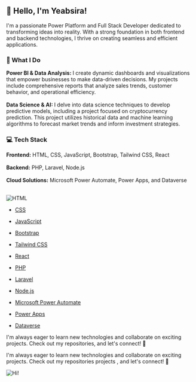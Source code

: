 <h2> 👋 Hello, I'm Yeabsira! </h2>

I'm a passionate Power Platform and Full Stack Developer dedicated to transforming ideas into reality. With a strong foundation in both frontend and backend technologies, I thrive on creating seamless and efficient applications.

<h3>🚀 What I Do</h3>

<strong> Power BI & Data Analysis: </strong> I create dynamic dashboards and visualizations that empower businesses to make data-driven decisions. My projects include comprehensive reports that analyze sales trends, customer behavior, and operational efficiency.<br>
<br>
<strong> Data Science & AI: </strong> I delve into data science techniques to develop predictive models, including a project focused on cryptocurrency prediction. This project utilizes historical data and machine learning algorithms to forecast market trends and inform investment strategies.

<h3>💻 Tech Stack</h3>
<strong>Frontend:</strong> HTML, CSS, JavaScript, Bootstrap, Tailwind CSS, React <br>
<br>
<strong>Backend:</strong> PHP, Laravel, Node.js <br>
<br>
<strong>Cloud Solutions:</strong> Microsoft Power Automate, Power Apps, and Dataverse <br>
<br>

![HTML](https://img.shields.io/badge/HTML-E34F26?style=flat-square&logo=html5&logoColor=white)
  - [CSS](https://img.shields.io/badge/CSS-1572B6?style=flat-square&logo=css3&logoColor=white)
  - [JavaScript](https://img.shields.io/badge/JavaScript-F7DF1E?style=flat-square&logo=javascript&logoColor=black)
  - [Bootstrap](https://img.shields.io/badge/Bootstrap-563D7C?style=flat-square&logo=bootstrap&logoColor=white)
  - [Tailwind CSS](https://img.shields.io/badge/Tailwind%20CSS-06B6D4?style=flat-square&logo=tailwind-css&logoColor=white)
  - [React](https://img.shields.io/badge/React-61DAFB?style=flat-square&logo=react&logoColor=black)


  - [PHP](https://img.shields.io/badge/PHP-8993BE?style=flat-square&logo=php&logoColor=white)
  - [Laravel](https://img.shields.io/badge/Laravel-EF3B2D?style=flat-square&logo=laravel&logoColor=white)
  - [Node.js](https://img.shields.io/badge/Node.js-8CC84B?style=flat-square&logo=node.js&logoColor=white)


  - [Microsoft Power Automate](https://img.shields.io/badge/Microsoft%20Power%20Automate-0078D4?style=flat-square&logo=microsoft&logoColor=white)
  - [Power Apps](https://img.shields.io/badge/Microsoft%20Power%20Apps-0078D4?style=flat-square&logo=microsoft&logoColor=white)
  - [Dataverse](https://img.shields.io/badge/Microsoft%20Dataverse-0078D4?style=flat-square&logo=microsoft&logoColor=white)

I'm always eager to learn new technologies and collaborate on exciting projects. Check out my repositories, and let's connect! 🌟

I'm always eager to learn new technologies and collaborate on exciting projects. Check out my repositories projects , and let's connect! 🌟

![Hi!](https://github.com/user-attachments/assets/bcf20c8c-b0de-4d13-ba9d-6da3f2942149)

<!--
**yeabgenet/yeabgenet** is a ✨ _special_ ✨ repository because its `README.md` (this file) appears on your GitHub profile.


Hello this's Yeabsira  
Welcome to my repositories here you can find my project on cloud 365 flows  , collection of solutions , Php Projects , Laravel projects , python , node.js , Frontend projects (Bootstrap , tailwind css , React )  you can get and look my different creative collections on complex business flows of Graph Api's , Power automate flows , Power apps , Sharepoint sites , Solutions , Sequential approvals , Dataverse Flows ... .


Here are some ideas to get you started:

- 🔭 I’m currently working on ...
- 🌱 I’m currently learning ...
- 👯 I’m looking to collaborate on ...
- 🤔 I’m looking for help with ...
- 💬 Ask me about ...
- 📫 How to reach me: ...
- 😄 Pronouns: ...
- ⚡ Fun fact: ...
-->
